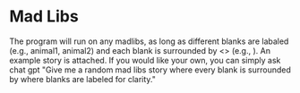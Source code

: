 # Mad Libs

The program will run on any madlibs, as long as different blanks are labaled (e.g., animal1, animal2) and each blank is surrounded by <> (e.g., <adjective1>). An example story is attached. If you would like your own, you can simply ask chat gpt "Give me a random mad libs story where every blank is surrounded by <word> where blanks are labeled for clarity."
